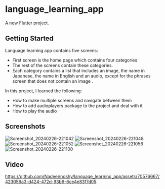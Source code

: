 # language_learning_app

A new Flutter project.

## Getting Started

Language learning app contains five screens:
- First screen is the home page which contains four categories
- The rest of the screens contain these categories.
- Each category contains a list that includes an image, the name in Japanese, the name in English and an audio, except for the phrases screen that does not contain an image .

In this project, I learned the following:
- How to make multiple screens and navigate between them
- How to add audioplayers package to the project and deal with it
- How to play the audio

## Screenshots
![Screenshot_20240226-221042](https://github.com/Nadeennoshy/language_learning_app/assets/70576667/037e49d7-d05c-4fd7-93d9-494114a09396)
![Screenshot_20240226-221048](https://github.com/Nadeennoshy/language_learning_app/assets/70576667/38a91d32-fb16-44d1-a8a1-fa8ad4b49cc8)
![Screenshot_20240226-221052](https://github.com/Nadeennoshy/language_learning_app/assets/70576667/989e1dcc-dc5f-4e44-8c29-b8eb14a5cedf)
![Screenshot_20240226-221056](https://github.com/Nadeennoshy/language_learning_app/assets/70576667/41b74033-2c0a-4f57-8791-ebc643c62f07)
![Screenshot_20240226-221100](https://github.com/Nadeennoshy/language_learning_app/assets/70576667/7f4373d4-bef5-4e17-98cd-1eddde68f0cb)


## Video


https://github.com/Nadeennoshy/language_learning_app/assets/70576667/423056a3-d424-472d-93b6-6ce4e83f7d05



